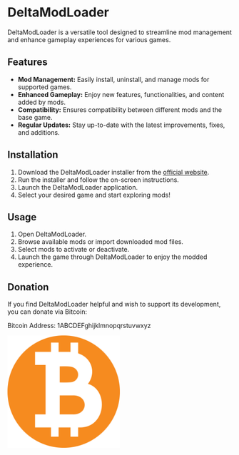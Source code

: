 # DeltaModLoader

DeltaModLoader is a versatile tool designed to streamline mod management and enhance gameplay experiences for various games.

## Features

- **Mod Management:** Easily install, uninstall, and manage mods for supported games.
- **Enhanced Gameplay:** Enjoy new features, functionalities, and content added by mods.
- **Compatibility:** Ensures compatibility between different mods and the base game.
- **Regular Updates:** Stay up-to-date with the latest improvements, fixes, and additions.

## Installation

1. Download the DeltaModLoader installer from the [official website](https://deltamodloader.example).
2. Run the installer and follow the on-screen instructions.
3. Launch the DeltaModLoader application.
4. Select your desired game and start exploring mods!

## Usage

1. Open DeltaModLoader.
2. Browse available mods or import downloaded mod files.
3. Select mods to activate or deactivate.
4. Launch the game through DeltaModLoader to enjoy the modded experience.

## Donation

If you find DeltaModLoader helpful and wish to support its development, you can donate via Bitcoin:

Bitcoin Address: 1ABCDEFghijklmnopqrstuvwxyz

<img src=".readme-src/btc.webp" alt="Bitcoin Donation" width="50%">
